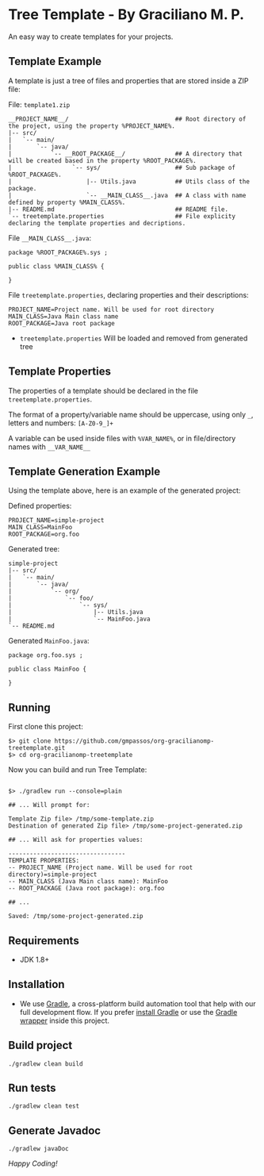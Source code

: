 Tree Template - By Graciliano M. P.
========

An easy way to create templates for your projects.

## Template Example

A template is just a tree of files and properties that are stored inside a ZIP file:

File: `template1.zip`

    __PROJECT_NAME__/                              ## Root directory of the project, using the property %PROJECT_NAME%.
    |-- src/
    |   `-- main/
    |       `-- java/
    |           `-- __ROOT_PACKAGE__/              ## A directory that will be created based in the property %ROOT_PACKAGE%.
    |                 `-- sys/                     ## Sub package of %ROOT_PACKAGE%.
    |                     |-- Utils.java           ## Utils class of the package. 
    |                     `-- __MAIN_CLASS__.java  ## A class with name defined by property %MAIN_CLASS%.
    |-- README.md                                  ## README file.
    `-- treetemplate.properties                    ## File explicity declaring the template properties and decriptions.


File `__MAIN_CLASS__.java`:

    package %ROOT_PACKAGE%.sys ;
    
    public class %MAIN_CLASS% {
        
    }
    
File `treetemplate.properties`, declaring properties and their descriptions:

    PROJECT_NAME=Project name. Will be used for root directory
    MAIN_CLASS=Java Main class name
    ROOT_PACKAGE=Java root package

* `treetemplate.properties` Will be loaded and removed from generated tree

## Template Properties

The properties of a template should be declared in the file `treetemplate.properties`.

The format of a property/variable name should be uppercase, using only `_`, letters and numbers: `[A-Z0-9_]+`

A variable can be used inside files with `%VAR_NAME%`, or in file/directory names with `__VAR_NAME__`


## Template Generation Example

Using the template above, here is an example of the generated project: 

Defined properties:

    PROJECT_NAME=simple-project
    MAIN_CLASS=MainFoo
    ROOT_PACKAGE=org.foo

Generated tree:

    simple-project
    |-- src/
    |   `-- main/
    |       `-- java/
    |           `-- org/
    |               `-- foo/
    |                   `-- sys/
    |                       |-- Utils.java 
    |                       `-- MainFoo.java
    `-- README.md

Generated `MainFoo.java`:

    package org.foo.sys ;
    
    public class MainFoo {
        
    }

## Running

First clone this project:

```
$> git clone https://github.com/gmpassos/org-gracilianomp-treetemplate.git
$> cd org-gracilianomp-treetemplate
```

Now you can build and run Tree Template:

```

$> ./gradlew run --console=plain

## ... Will prompt for:

Template Zip file> /tmp/some-template.zip
Destination of generated Zip file> /tmp/some-project-generated.zip 

## ... Will ask for properties values:

---------------------------------
TEMPLATE PROPERTIES:
-- PROJECT_NAME (Project name. Will be used for root directory)=simple-project
-- MAIN_CLASS (Java Main class name): MainFoo
-- ROOT_PACKAGE (Java root package): org.foo

## ...

Saved: /tmp/some-project-generated.zip

```


## Requirements

- JDK 1.8+

## Installation

- We use [Gradle](http://www.gradle.org), a cross-platform build automation tool that help with our full development flow. If you prefer [install Gradle](http://www.gradle.org/installation) or use the [Gradle wrapper](http://www.gradle.org/docs/current/userguide/gradle_wrapper.html) inside this project.

## Build project

```
./gradlew clean build
```

## Run tests

```
./gradlew clean test
```

## Generate Javadoc

```
./gradlew javaDoc
```

*Happy Coding!*

